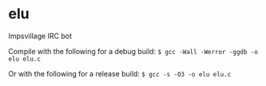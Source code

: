 elu
===

Impsvillage IRC bot

Compile with the following for a debug build:
```$ gcc -Wall -Werror -ggdb -o elu elu.c```

Or with the following for a release build:
```$ gcc -s -O3 -o elu elu.c```
